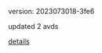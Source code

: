 version: 2023073018-3fe6

updated 2 avds

[details](https://github.com/0x74f917491bfa7ebfa379/ali_avd_db/blob/master/change_log/2023/07/30/18/3fe6.txt)